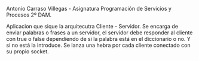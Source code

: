 Antonio Carraso Villegas - Asignatura Programación de Servicios y Procesos 2º DAM.

Aplicacion que sique la arquitecutra Cliente - Servidor. Se encarga de enviar palabras o frases a un servidor, el servidor debe responder al cliente con true o false
dependiendo de si la palabra está en el diccionario o no. Y si no está la introduce. Se lanza una hebra por cada cliente conectado con su propio socket.
